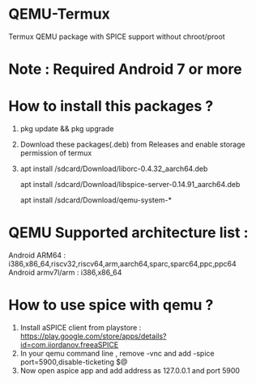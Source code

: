 # QEMU-Termux 
Termux QEMU package with SPICE support without chroot/proot

# Note : Required Android 7 or more

# How to install this packages ?

1) pkg update && pkg upgrade
2) Download these packages(.deb) from Releases and enable storage permission of termux
3) apt install /sdcard/Download/liborc-0.4.32_aarch64.deb
   
   apt install /sdcard/Download/libspice-server-0.14.91_aarch64.deb
   
   apt install /sdcard/Download/qemu-system-*

# QEMU Supported architecture list :
  Android ARM64 : i386,x86_64,riscv32,riscv64,arm,aarch64,sparc,sparc64,ppc,ppc64
  Android armv7l/arm : i386,x86_64

# How to use spice with qemu ?
 1) Install aSPICE client from playstore :
  https://play.google.com/store/apps/details?id=com.iiordanov.freeaSPICE
 2) In your qemu command line , remove -vnc and add 
   -spice port=5900,disable-ticketing $@
 3) Now open aspice app and add address as 127.0.0.1 and port 5900
